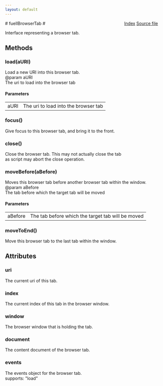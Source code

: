 ```yaml
---
layout: default
---
```

<div class='links' style='float:right'><a href="../index.html">Index</a>
<a href="http://dxr.mozilla.org/mozilla-central/source/browser/fuel/fuelIApplication.idl">Source file</a>
</div>
# fuelIBrowserTab #
  
Interface representing a browser tab.  
  

## Methods ##

### load(aURI) ###
  
Load a new URI into this browser tab.  
@param   aURI  
         The uri to load into the browser tab  
  

#### Parameters ####

<table>

<tr>
<td>aURI</td>
<td>         The uri to load into the browser tab  
</td>
</tr>

</table>

### focus() ###
  
Give focus to this browser tab, and bring it to the front.  
  

### close() ###
  
Close the browser tab. This may not actually close the tab  
as script may abort the close operation.  
  

### moveBefore(aBefore) ###
  
Moves this browser tab before another browser tab within the window.  
@param   aBefore  
         The tab before which the target tab will be moved  
  

#### Parameters ####

<table>

<tr>
<td>aBefore</td>
<td>         The tab before which the target tab will be moved  
</td>
</tr>

</table>

### moveToEnd() ###
  
Move this browser tab to the last tab within the window.  
  

## Attributes ##

### uri ###
  
The current uri of this tab.  
  

### index ###
  
The current index of this tab in the browser window.  
  

### window ###
  
The browser window that is holding the tab.  
  

### document ###
  
The content document of the browser tab.  
  

### events ###
  
The events object for the browser tab.  
supports: "load"  
  
